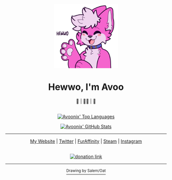 <div align="center">
	<img src="https://github.com/avoonix/avoonix/raw/master/hewwo.png" alt="Happy pink fox smiling and waving hello" height="200">
</div>

<div align="center"><h1>Hewwo, I'm Avoo</h1></div>
<div align="center">🦊 | 🏳️‍🌈 | 🔞</div>

<br>

<div align="center">

[![Avoonix' Top Languages](https://github-readme-stats.vercel.app/api/top-langs/?username=avoonix&langs_count=10&theme=omni&title_color=ff55c8&text_color=ff55c8&icon_color=ff55c8&border_color=ff55c8&bg_color=ffd4f1&cache_seconds=62100&border_radius=24&layout=compact)](https://github.com/anuraghazra/github-readme-stats)

[![Avoonix' GitHub Stats](https://github-readme-stats.vercel.app/api?username=avoonix&show_icons=true&theme=omni&include_all_commits=true&count_private=true&title_color=ff55c8&text_color=ff55c8&icon_color=ff55c8&border_color=ff55c8&bg_color=ffd4f1&cache_seconds=62100&border_radius=24&disable_animations=true)](https://github.com/anuraghazra/github-readme-stats)

---

<div align="center">
<a href="https://avoonix.com/" target="_blank">My Website</a> | <a href="https://twitter.com/avoonix" target="_blank">Twitter</a> | <a href="https://www.furaffinity.net/user/avoonix/" target="_blank">FurAffinity</a> | <a href="https://steamcommunity.com/id/avoonix" target="_blank">Steam</a> | <a href="https://www.instagram.com/avoonix.foxo/" target="_blank">Instagram</a>
</div>
<br />

[![donation link](https://i.avoonix.com/patreon/avoonix-become-a-patron-button.png)](https://avoonix.com/support)



---

<a href="https://www.spookyfoxinc.com/"><sup>Drawing by Salem/Oat</sup></a>

</div>
